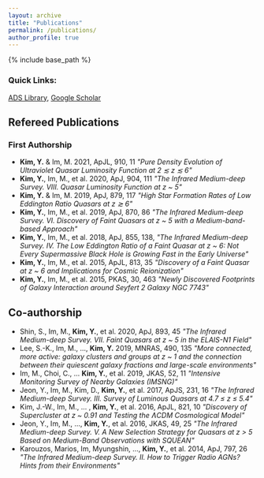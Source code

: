 ```yaml
---
layout: archive
title: "Publications"
permalink: /publications/
author_profile: true
---
```


<!--
{% if author.googlescholar %}
  You can also find my articles on <u><a href="{{author.googlescholar}}">my Google Scholar profile</a>.</u>
{% endif %}
-->

{% include base_path %}

### Quick Links:

 [ADS Library](https://ui.adsabs.harvard.edu/user/libraries/-qlmCI7ySnmm8VvrhaHLLw),
 [Google Scholar](https://scholar.google.co.kr/citations?user=mREqevIAAAAJ)

## Refereed Publications

### First Authorship

 * **Kim, Y.** & Im, M. 2021, ApJL, 910, 11 *"Pure Density Evolution of Ultraviolet Quasar Luminosity Function at 2 ≲ z ≲ 6"*
 * **Kim, Y.**, Im, M., et al. 2020, ApJ, 904, 111 *"The Infrared Medium-deep Survey. VIII. Quasar Luminosity Function at z ~ 5"*
 * **Kim, Y.** & Im, M. 2019, ApJ, 879, 117 *"High Star Formation Rates of Low Eddington Ratio Quasars at z ≳ 6"*
 * **Kim, Y.**, Im, M., et al. 2019, ApJ, 870, 86 *"The Infrared Medium-deep Survey. VI. Discovery of Faint Quasars at z ~ 5 with a Medium-band-based Approach"* 
 * **Kim, Y.**, Im, M., et al. 2018, ApJ, 855, 138, *"The Infrared Medium-deep Survey. IV. The Low Eddington Ratio of a Faint Quasar at z ~ 6: Not Every Supermassive Black Hole is Growing Fast in the Early Universe"*
 * **Kim, Y.**, Im, M., et al. 2015, ApJL, 813, 35 *"Discovery of a Faint Quasar at z ~ 6 and Implications for Cosmic Reionization"* 
 * **Kim, Y.**, Im, M., et al. 2015, PKAS, 30, 463 *"Newly Discovered Footprints of Galaxy Interaction around Seyfert 2 Galaxy NGC 7743"*

## Co-authorship
 
 * Shin, S., Im, M., **Kim, Y.**, et al. 2020, ApJ, 893, 45 *"The Infrared Medium-deep Survey. VII. Faint Quasars at z ~ 5 in the ELAIS-N1 Field"*
 * Lee, S.-K., Im, M., ..., **Kim, Y.** 2019, MNRAS, 490, 135 *"More connected, more active: galaxy clusters and groups at z ~ 1 and the connection between their quiescent galaxy fractions and large-scale environments"*
 * Im, M., Choi, C., ... **Kim, Y.**, et al. 2019, JKAS, 52, 11 *"Intensive Monitoring Survey of Nearby Galaxies (IMSNG)"*
 * Jeon, Y., Im, M., Kim, D., **Kim, Y.**, et al. 2017, ApJS, 231, 16 *"The Infrared Medium-deep Survey. III. Survey of Luminous Quasars at 4.7 ≤ z ≤ 5.4"*
 * Kim, J.-W., Im, M., ... , **Kim, Y.**, et al. 2016, ApJL, 821, 10 *"Discovery of Supercluster at z ~ 0.91 and Testing the ɅCDM Cosmological Model"*
 * Jeon, Y., Im, M., ..., **Kim, Y.**, et al. 2016, JKAS, 49, 25 *"The Infrared Medium-deep Survey. V. A New Selection Strategy for Quasars at z > 5 Based on Medium-Band Observations with SQUEAN"*
 * Karouzos, Marios, Im, Myungshin, ..., **Kim, Y.**, et al. 2014, ApJ, 797, 26 *"The Infrared Medium-deep Survey. II. How to Trigger Radio AGNs? Hints from their Environments"*

<!--
{% for post in site.publications reversed %}
  {% include archive-single.html %}
{% endfor %}
-->
